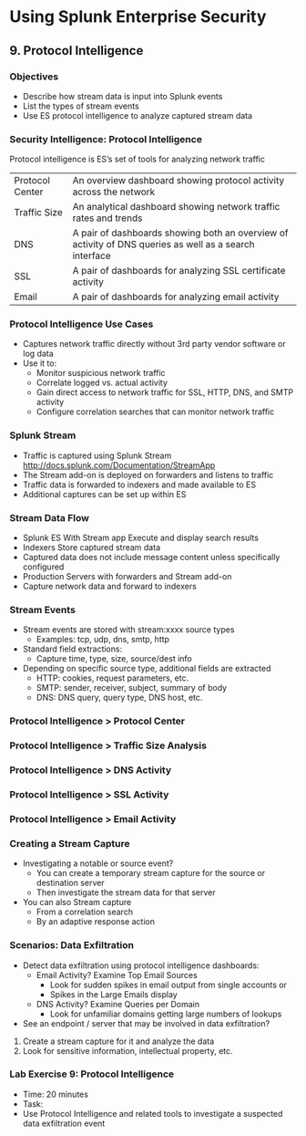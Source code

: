 # Using Splunk Enterprise Security

## 9. Protocol Intelligence

### Objectives

- Describe how stream data is input into Splunk events
- List the types of stream events
- Use ES protocol intelligence to analyze captured stream data

### Security Intelligence: Protocol Intelligence

Protocol intelligence is ES’s set of tools for analyzing network traffic

|||
|:--|:--|
|Protocol Center|An overview dashboard showing protocol activity across the network|
|Traffic Size|An analytical dashboard showing network traffic rates and trends|
|DNS|A pair of dashboards showing both an overview of activity of DNS queries as well as a search interface|
|SSL|A pair of dashboards for analyzing SSL certificate activity|
|Email|A pair of dashboards for analyzing email activity|

### Protocol Intelligence Use Cases

- Captures network traffic directly without 3rd party vendor software or log data
- Use it to:
  - Monitor suspicious network traffic
  - Correlate logged vs. actual activity
  - Gain direct access to network traffic for SSL, HTTP, DNS, and SMTP activity
  - Configure correlation searches that can monitor network traffic

### Splunk Stream

- Traffic is captured using Splunk Stream <http://docs.splunk.com/Documentation/StreamApp>
- The Stream add-on is deployed on forwarders and listens to traffic
- Traffic data is forwarded to indexers and made available to ES
- Additional captures can be set up within ES

### Stream Data Flow

- Splunk ES With Stream app Execute and display search results
- Indexers Store captured stream data
- Captured data does not include message content unless specifically configured
- Production Servers with forwarders and Stream add-on
- Capture network data and forward to indexers

### Stream Events

- Stream events are stored with stream:xxxx source types
  - Examples: tcp, udp, dns, smtp, http
- Standard field extractions:
  - Capture time, type, size, source/dest info
- Depending on specific source type, additional fields are extracted
  - HTTP: cookies, request parameters, etc.
  - SMTP: sender, receiver, subject, summary of body
  - DNS: DNS query, query type, DNS host, etc.

### Protocol Intelligence > Protocol Center

### Protocol Intelligence > Traffic Size Analysis

### Protocol Intelligence > DNS Activity

### Protocol Intelligence > SSL Activity

### Protocol Intelligence > Email Activity

### Creating a Stream Capture

- Investigating a notable or source event?
  - You can create a temporary stream capture for the source or destination server
  - Then investigate the stream data for that server
- You can also Stream capture
  - From a correlation search
  - By an adaptive response action

### Scenarios: Data Exfiltration

- Detect data exfiltration using protocol intelligence dashboards:
  - Email Activity? Examine Top Email Sources
    - Look for sudden spikes in email output from single accounts or
    - Spikes in the Large Emails display
  - DNS Activity? Examine Queries per Domain
    - Look for unfamiliar domains getting large numbers of lookups
- See an endpoint / server that may be involved in data exfiltration?
1. Create a stream capture for it and analyze the data
2. Look for sensitive information, intellectual property, etc.

### Lab Exercise 9: Protocol Intelligence

- Time: 20 minutes
- Task:
- Use Protocol Intelligence and related tools to investigate a suspected data exfiltration event

